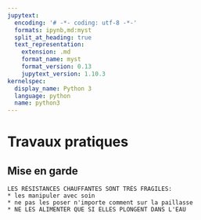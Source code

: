 ```yaml
---
jupytext:
  encoding: '# -*- coding: utf-8 -*-'
  formats: ipynb,md:myst
  split_at_heading: true
  text_representation:
    extension: .md
    format_name: myst
    format_version: 0.13
    jupytext_version: 1.10.3
kernelspec:
  display_name: Python 3
  language: python
  name: python3
---
```


# Travaux pratiques

## Mise en garde

````{attention} 
LES RÉSISTANCES CHAUFFANTES SONT TRÈS FRAGILES:
* les manipuler avec soin
* ne pas les poser n'importe comment sur la paillasse
* NE LES ALIMENTER QUE SI ELLES PLONGENT DANS L'EAU

````
